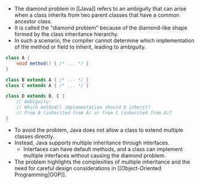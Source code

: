 - The diamond problem in [[Java]] refers to an ambiguity that can arise when a class inherits from two parent classes that have a common ancestor class. 
- It is called the "diamond problem" because of the diamond-like shape formed by the class inheritance hierarchy.
- In such a scenario, the compiler cannot determine which implementation of the method or field to inherit, leading to ambiguity.

```java
class A {
    void method() { /* ... */ }
}

class B extends A { /* ... */ }
class C extends A { /* ... */ }

class D extends B, C {
    // Ambiguity: 
    // Which method() implementation should D inherit?
    // From B (inherited from A) or from C (inherited from A)?
}
```

- To avoid the problem, Java does not allow a class to extend multiple classes directly. 
- Instead, Java supports multiple inheritance through interfaces.
    - Interfaces can have default methods, and a class can implement multiple interfaces without causing the diamond problem.
- The problem highlights the complexities of multiple inheritance and the need for careful design considerations in [[Object-Oriented Programming|OOP]].